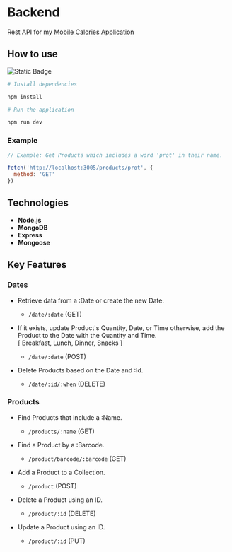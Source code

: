 # Backend

Rest API for my [Mobile Calories Application](https://www.google.com)

## How to use 

![Static Badge](https://img.shields.io/badge/npm-red)

```bash 
# Install dependencies

npm install
```

```bash
# Run the application

npm run dev
```
### Example
```javascript
// Example: Get Products which includes a word 'prot' in their name.

fetch('http://localhost:3005/products/prot', {
  method: 'GET'
})
```

## Technologies

- **Node.js** 
- **MongoDB** 
- **Express** 
- **Mongoose**

## Key Features

### Dates

- Retrieve data from a :Date or create the new Date.
  
  * `/date/:date` (GET)

- If it exists, update Product's Quantity, Date, or Time otherwise, add the Product to the Date with the Quantity and Time. <br>[ Breakfast, Lunch, Dinner, Snacks ]
  
  * `/date/:date` (POST)
    
- Delete Products based on the Date and :Id.
  
  * `/date/:id/:when` (DELETE)

### Products

- Find Products that include a :Name.

  * `/products/:name` (GET)

- Find a Product by a :Barcode.

  *  `/product/barcode/:barcode` (GET)
  
- Add a Product to a Collection.

  * `/product` (POST)
  
- Delete a Product using an ID.

  * `/product/:id` (DELETE)
  
- Update a Product using an ID.

  * `/product/:id` (PUT)
  




